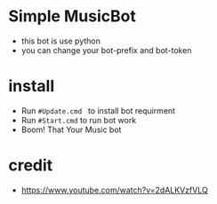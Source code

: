 # Simple MusicBot
- this bot is use python
- you can change your bot-prefix and bot-token

# install
- Run ```#Update.cmd ``` to install bot requirment
- Run ```#Start.cmd``` to run bot work
- Boom! That Your Music bot

# credit
- https://www.youtube.com/watch?v=2dALKVzfVLQ
